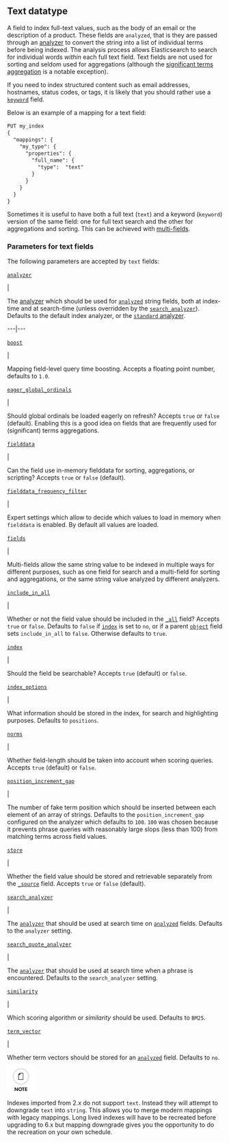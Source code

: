 ## Text datatype

A field to index full-text values, such as the body of an email or the description of a product. These fields are `analyzed`, that is they are passed through an [analyzer](analysis.html) to convert the string into a list of individual terms before being indexed. The analysis process allows Elasticsearch to search for individual words _within_ each full text field. Text fields are not used for sorting and seldom used for aggregations (although the [significant terms aggregation](search-aggregations-bucket-significantterms-aggregation.html) is a notable exception).

If you need to index structured content such as email addresses, hostnames, status codes, or tags, it is likely that you should rather use a [`keyword`](keyword.html) field.

Below is an example of a mapping for a text field:
    
    
    PUT my_index
    {
      "mappings": {
        "my_type": {
          "properties": {
            "full_name": {
              "type":  "text"
            }
          }
        }
      }
    }

Sometimes it is useful to have both a full text (`text`) and a keyword (`keyword`) version of the same field: one for full text search and the other for aggregations and sorting. This can be achieved with [multi-fields](multi-fields.html).

### Parameters for text fields

The following parameters are accepted by `text` fields:

[`analyzer`](analyzer.html)

| 

The [analyzer](analysis.html) which should be used for [`analyzed`](mapping-index.html) string fields, both at index-time and at search-time (unless overridden by the [`search_analyzer`](search-analyzer.html)). Defaults to the default index analyzer, or the [`standard` analyzer](analysis-standard-analyzer.html).   
  
---|---  
  
[`boost`](mapping-boost.html)

| 

Mapping field-level query time boosting. Accepts a floating point number, defaults to `1.0`.   
  
[`eager_global_ordinals`](fielddata.html#global-ordinals)

| 

Should global ordinals be loaded eagerly on refresh? Accepts `true` or `false` (default). Enabling this is a good idea on fields that are frequently used for (significant) terms aggregations.   
  
[`fielddata`](fielddata.html)

| 

Can the field use in-memory fielddata for sorting, aggregations, or scripting? Accepts `true` or `false` (default).   
  
[`fielddata_frequency_filter`](fielddata.html#field-data-filtering)

| 

Expert settings which allow to decide which values to load in memory when `fielddata` is enabled. By default all values are loaded.   
  
[`fields`](multi-fields.html)

| 

Multi-fields allow the same string value to be indexed in multiple ways for different purposes, such as one field for search and a multi-field for sorting and aggregations, or the same string value analyzed by different analyzers.   
  
[`include_in_all`](include-in-all.html)

| 

Whether or not the field value should be included in the [`_all`](mapping-all-field.html) field? Accepts `true` or `false`. Defaults to `false` if [`index`](mapping-index.html) is set to `no`, or if a parent [`object`](object.html) field sets `include_in_all` to `false`. Otherwise defaults to `true`.   
  
[`index`](mapping-index.html)

| 

Should the field be searchable? Accepts `true` (default) or `false`.   
  
[`index_options`](index-options.html)

| 

What information should be stored in the index, for search and highlighting purposes. Defaults to `positions`.   
  
[`norms`](norms.html)

| 

Whether field-length should be taken into account when scoring queries. Accepts `true` (default) or `false`.   
  
[`position_increment_gap`](position-increment-gap.html)

| 

The number of fake term position which should be inserted between each element of an array of strings. Defaults to the `position_increment_gap` configured on the analyzer which defaults to `100`. `100` was chosen because it prevents phrase queries with reasonably large slops (less than 100) from matching terms across field values.   
  
[`store`](mapping-store.html)

| 

Whether the field value should be stored and retrievable separately from the [`_source`](mapping-source-field.html) field. Accepts `true` or `false` (default).   
  
[`search_analyzer`](search-analyzer.html)

| 

The [`analyzer`](analyzer.html) that should be used at search time on [`analyzed`](mapping-index.html) fields. Defaults to the `analyzer` setting.   
  
[`search_quote_analyzer`](analyzer.html#search-quote-analyzer)

| 

The [`analyzer`](analyzer.html) that should be used at search time when a phrase is encountered. Defaults to the `search_analyzer` setting.   
  
[`similarity`](similarity.html)

| 

Which scoring algorithm or _similarity_ should be used. Defaults to `BM25`.   
  
[`term_vector`](term-vector.html)

| 

Whether term vectors should be stored for an [`analyzed`](mapping-index.html) field. Defaults to `no`.   
  
![Note](images/icons/note.png)

Indexes imported from 2.x do not support `text`. Instead they will attempt to downgrade `text` into `string`. This allows you to merge modern mappings with legacy mappings. Long lived indexes will have to be recreated before upgrading to 6.x but mapping downgrade gives you the opportunity to do the recreation on your own schedule.
